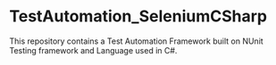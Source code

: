 # TestAutomation_SeleniumCSharp
This repository contains a Test Automation Framework built on NUnit Testing framework and Language used in C#.
